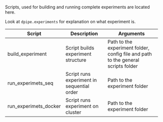 Scripts, used for building and running complete experiments are located here.

Look at `dpipe.experiments` for explanation on what experiment is.
 
| Script | Description | Arguments|
| ------ | ----------- | -------- |
| build_experiment | Script builds experiment structure | Path to the experiment folder, config file and path to the general scripts folder |
| run_experimets_seq | Script runs experiment in sequential order | Path to the experiment folder |
| run_experimets_docker | Script runs experiment on cluster | Path to the experiment folder |